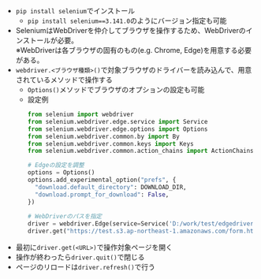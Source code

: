- `pip install selenium`でインストール
  - `pip install selenium==3.141.0`のようにバージョン指定も可能
- SeleniumはWebDriverを仲介してブラウザを操作するため、WebDriverのインストールが必要。  
  ※WebDriverは各ブラウザの固有のもの(e.g. Chrome, Edge)を用意する必要がある。
- `webdriver.<ブラウザ種類>()`で対象ブラウザのドライバーを読み込んで、用意されているメソッドで操作する
  - `Options()`メソッドでブラウザのオプションの設定も可能
  - 設定例
    ~~~python
    from selenium import webdriver
    from selenium.webdriver.edge.service import Service
    from selenium.webdriver.edge.options import Options
    from selenium.webdriver.common.by import By
    from selenium.webdriver.common.keys import Keys
    from selenium.webdriver.common.action_chains import ActionChains

    # Edgeの設定を調整
    options = Options()
    options.add_experimental_option("prefs", {
      "download.default_directory": DOWNLOAD_DIR,
      "download.prompt_for_download": False,
    })
     
    # WebDriverのパスを指定
    driver = webdriver.Edge(service=Service('D:/work/test/edgedriver_win32/msedgedriver.exe'), options=options)
    driver.get("https://test.s3.ap-northeast-1.amazonaws.com/form.html?ABORT_MAIL=false")
    ~~~
- 最初に`driver.get(<URL>)`で操作対象ページを開く
- 操作が終わったら`driver.quit()`で閉じる
- ページのリロードは`driver.refresh()`で行う